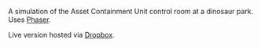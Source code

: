 A simulation of the Asset Containment Unit control room at a dinosaur park. Uses [Phaser](https://phaser.io).

Live version hosted via [Dropbox](https://dl.dropboxusercontent.com/u/1124506/jurassic/index.html).
